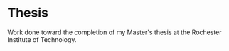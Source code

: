 Thesis
======

Work done toward the completion of my Master's thesis at the Rochester Institute of Technology.

